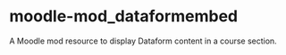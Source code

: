 moodle-mod_dataformembed
========================

A Moodle mod resource to display Dataform content in a course section. 